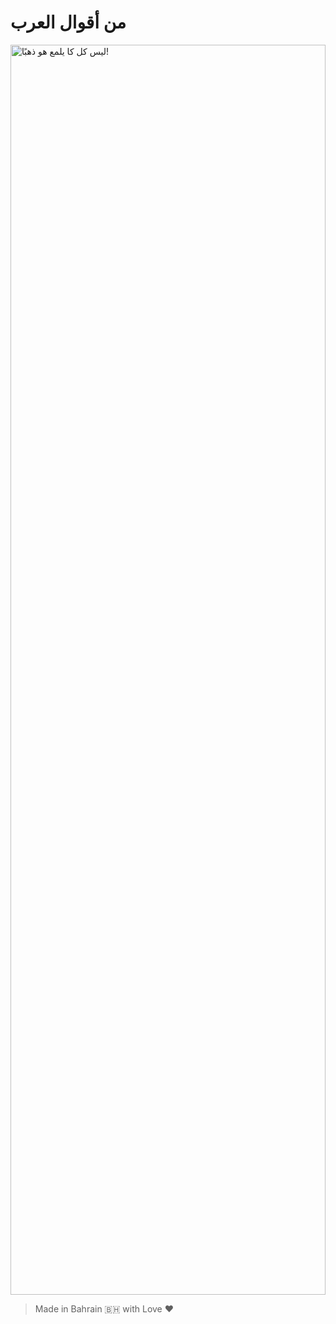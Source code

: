 # من أقوال العرب

<img src="https://i.ibb.co/2vJK5jM/Photo-Real-a-magical-ancient-scroll-in-a-dark-temple-streak-of-3.jpg" style="width: 100%; height: 50vh; block-size: cover;" alt="ليس كل كا يلمع هو ذهبًا!" />

> Made in Bahrain 🇧🇭 with Love ❤️
